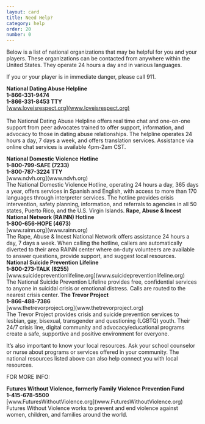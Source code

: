 ```yaml
---
layout: card
title: Need Help?
category: help
order: 20
number: 0
---
```


Below is a list of national organizations that may be helpful for you and your players. These organizations can be contacted from anywhere within the United States. They operate 24 hours a day and in various languages.

If you or your player is in immediate danger, please call 911.

**National Dating Abuse Helpline**<br>
**1-866-331-9474**<br>
**1-866-331-8453 TTY**<br>
[www.loveisrespect.org](www.loveisrespect.org)<br>	
The National Dating Abuse Helpline offers real time chat and one-on-one support from peer advocates trained to offer support, information, and advocacy to those in dating abuse relationships. The helpline operates 24 hours a day, 7 days a week, and offers translation services. Assistance via online chat services is available 4pm-2am CST.

<strong>
National Domestic Violence Hotline <br>
1-800-799-SAFE (7233) <br>
1-800-787-3224 TTY <br>
</strong>
[www.ndvh.org](www.ndvh.org)<br>
The National Domestic Violence Hotline, operating 24 hours a day, 365 days a year, offers services
in Spanish and English, with access to more than 170 languages through interpreter services. The hotline provides crisis intervention, safety planning, information, and referrals to agencies in all 50 states, Puerto Rico, and the U.S. Virgin Islands.

<strong>
Rape, Abuse &amp; Incest National Network (RAINN) Hotline <br>
1-800-656-HOPE (4673)<br>
</strong>
[www.rainn.org](www.rainn.org)<br>
The Rape, Abuse & Incest National Network offers assistance 24 hours a day, 7 days a week. When calling the hotline, callers are automatically diverted to their area RAINN center where on-duty volunteers are available to answer questions, provide support, and suggest local resources.

<strong>
National Suicide Prevention Lifeline<br>
1-800-273-TALK (8255)<br>
</strong>
[www.suicidepreventionlifeline.org](www.suicidepreventionlifeline.org)<br>
The National Suicide Prevention Lifeline provides free, confidential services to anyone in suicidal crisis or emotional distress. Calls are routed to the nearest crisis center.

<strong>
The Trevor Project<br>
1-866-488-7386<br>
</strong>
[www.thetrevorproject.org](www.thetrevorproject.org)<br>
The Trevor Project provides crisis and suicide prevention services to lesbian, gay, bisexual, transgender and questioning (LGBTQ) youth. Their 24/7 crisis line, digital community and advocacy/educational programs create a safe, supportive and positive environment for everyone.

It’s also important to know your local resources. Ask your school counselor or nurse about programs or services offered in your community. The national resources listed above can also help connect you with local resources.

FOR MORE INFO:

<strong>
Futures Without Violence, formerly Family Violence Prevention Fund<br>
1-415-678-5500<br>
</strong>
[www.FuturesWithoutViolence.org](www.FuturesWithoutViolence.org)<br>
Futures Without Violence works to prevent and end violence against women, children, and families around the world.
